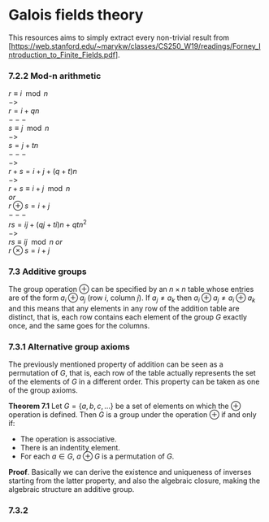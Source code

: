 # Galois fields theory

This resources aims to simply extract every non-trivial result from [https://web.stanford.edu/~marykw/classes/CS250_W19/readings/Forney_Introduction_to_Finite_Fields.pdf].

### 7.2.2 Mod-n arithmetic

$r \equiv i \mod n$<br>
$->$<br>
$r = i + qn$<br>
$---$<br>
$s \equiv j \mod n$<br>
$->$<br>
$s = j + tn$<br>
$---$<br>
$->$<br>
$r + s = i + j + (q + t)n$<br>
$->$<br>
$r + s \equiv i + j \mod n$<br>
$or$<br>
$r \oplus s = i + j$<br>
$---$<br>
$rs = ij + (qj + ti)n + qtn^{2}$<br>
$->$<br>
$rs \equiv ij \mod n$
$or$<br>
$r \otimes s = i + j$<br>

### 7.3 Additive groups

The group operation $\oplus$ can be specified by an $n \times n$ table whose entries are of the form $a_i \oplus a_j$ (row $i$, column $j$). If $a_j \neq a_k$ then $a_i \oplus a_j \neq a_i \oplus a_k$ and this means that any elements in any row of the addition table are distinct, that is, each row contains each element of the group $G$ exactly once, and the same goes for the columns.

### 7.3.1 Alternative group axioms

The previously mentioned property of addition can be seen as a permutation of $G$, that is, each row of the table actually represents the set of the elements of $G$ in a different order. This property can be taken as one of the group axioms.

**Theorem 7.1** Let $G = \{ a, b, c, \dots \}$ be a set of elements on which the $\oplus$ operation is defined. Then $G$ is a group under the operation $\oplus$ if and only if:

- The operation is associative.
- There is an indentity element.
- For each $a \in G$, $a \oplus G$ is a permutation of $G$.

**Proof**. Basically we can derive the existence and uniqueness of inverses starting from the latter property, and also the algebraic closure, making the algebraic structure an additive group.

### 7.3.2


















